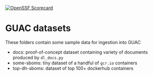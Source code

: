 [![OpenSSF
Scorecard](https://api.securityscorecards.dev/projects/github.com/LikeFirstMeet/guac-data/badge)](https://api.securityscorecards.dev/projects/github.com/LikeFirstMeet/guac-data)

# GUAC datasets

These folders contain some sample data for ingestion into GUAC

- docs: proof-of-concept dataset containing variety of documents produced by `dl_docs.py`
- some-sboms: tiny dataset of a handful of `gcr.io` containers
- top-dh-sboms: dataset of top 100+ dockerhub containers
